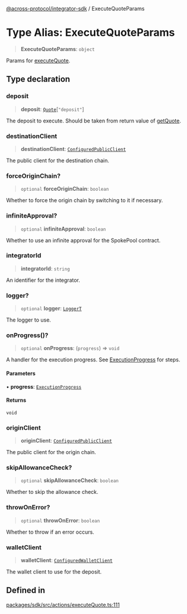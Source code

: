 [@across-protocol/integrator-sdk](../README.md) / ExecuteQuoteParams

# Type Alias: ExecuteQuoteParams

> **ExecuteQuoteParams**: `object`

Params for [executeQuote](../functions/executeQuote.md).

## Type declaration

### deposit

> **deposit**: [`Quote`](Quote.md)\[`"deposit"`\]

The deposit to execute. Should be taken from return value of [getQuote](../functions/getQuote.md).

### destinationClient

> **destinationClient**: [`ConfiguredPublicClient`](ConfiguredPublicClient.md)

The public client for the destination chain.

### forceOriginChain?

> `optional` **forceOriginChain**: `boolean`

Whether to force the origin chain by switching to it if necessary.

### infiniteApproval?

> `optional` **infiniteApproval**: `boolean`

Whether to use an infinite approval for the SpokePool contract.

### integratorId

> **integratorId**: `string`

An identifier for the integrator.

### logger?

> `optional` **logger**: [`LoggerT`](LoggerT.md)

The logger to use.

### onProgress()?

> `optional` **onProgress**: (`progress`) => `void`

A handler for the execution progress. See [ExecutionProgress](ExecutionProgress.md) for steps.

#### Parameters

• **progress**: [`ExecutionProgress`](ExecutionProgress.md)

#### Returns

`void`

### originClient

> **originClient**: [`ConfiguredPublicClient`](ConfiguredPublicClient.md)

The public client for the origin chain.

### skipAllowanceCheck?

> `optional` **skipAllowanceCheck**: `boolean`

Whether to skip the allowance check.

### throwOnError?

> `optional` **throwOnError**: `boolean`

Whether to throw if an error occurs.

### walletClient

> **walletClient**: [`ConfiguredWalletClient`](ConfiguredWalletClient.md)

The wallet client to use for the deposit.

## Defined in

[packages/sdk/src/actions/executeQuote.ts:111](https://github.com/across-protocol/toolkit/blob/0408e9d38e7f5e4687131c33ea4b58d12a946b0d/packages/sdk/src/actions/executeQuote.ts#L111)
